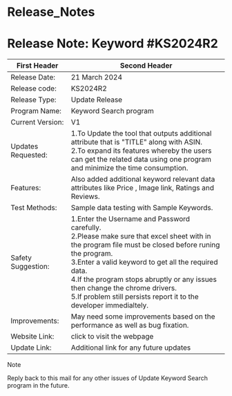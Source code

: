 # Release_Notes
#
# Release Note: Keyword #KS2024R2  

| First Header        | Second Header |
| -------------       | ------------- |
| Release Date:       | 21 March 2024 |
| Release code:	      | KS2024R2  |
| Release Type:	      | Update Release |
| Program Name:       | Keyword Search program |
| Current Version:    |	V1 |
| Updates Requested:  | 1.To Update the tool that outputs additional attribute that is "TITLE" along with ASIN.<br> 2.To expand its features whereby the users can get the related data using one program and minimize the time consumption.|
| Features:	          | Also added additional keyword relevant data attributes like Price , Image link, Ratings and Reviews.|
| Test Methods:	      | Sample data testing with Sample Keywords. |
| Safety Suggestion:  | 1.Enter the Username and Password carefully. <br> 2.Please make sure that excel sheet with in the program file must be closed before runing the program. <br> 3.Enter a valid keyword to get all the required data. <br> 4.If the program stops abruptly or any issues then change the chrome drivers. <br> 5.If problem still persists report it to the developer immedialtely. |
| Improvements:	      | May need some improvements based on the performance as well as bug fixation.|
| Website Link:	      | click to visit the webpage |
| Update Link:	      | Additional link for any future updates |

> [!NOTE]           
> Reply back to this mail for any other issues of Update Keyword Search program in the future. 
 

